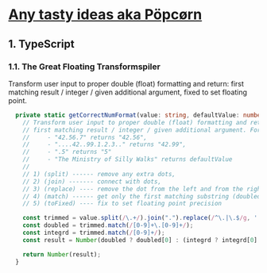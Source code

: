 # [Any tasty ideas aka Pöpcørn](https://www.youtube.com/watch?v=B7UmUX68KtE)

## 1. TypeScript  
### 1.1. The Great Floating Transformspiler
Transform user input to proper double (float) formatting and return: first matching result / integer / given additional argument, fixed to set floating point.

```typescript
  private static getCorrectNumFormat(value: string, defaultValue: number, precision: number): number {
    // Transform user input to proper double (float) formatting and return:
    // first matching result / integer / given additional argument. For example:
    //     - "42.56.7" returns "42.56",
    //     - "....42..99.1.2.3.." returns "42.99",
    //     - ".5" returns "5"
    //     - "The Ministry of Silly Walks" returns defaultValue
    //
    // 1) (split) ------ remove any extra dots,
    // 2) (join) ------- connect with dots,
    // 3) (replace) ---- remove the dot from the left and from the right,
    // 4) (match) ------ get only the first matching substring (doubled) or digits (integrd)
    // 5) (toFixed) ---- fix to set floating point precision

    const trimmed = value.split(/\.+/).join(".").replace(/^\.|\.$/g, '');
    const doubled = trimmed.match(/[0-9]+\.[0-9]+/);
    const integrd = trimmed.match(/[0-9]+/);
    const result = Number(doubled ? doubled[0] : (integrd ? integrd[0] : defaultValue)).toFixed(precision);

    return Number(result);
  }
```
